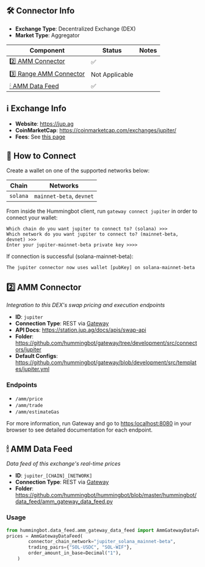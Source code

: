 ## 🛠 Connector Info

- **Exchange Type**: Decentralized Exchange (DEX)
- **Market Type**: Aggregator

| Component | Status | Notes | 
| --------- | ------ | ----- |
| [2️⃣ AMM Connector](#2-amm-connector) | ✅ |
| [3️⃣ Range AMM Connector](#3-range-amm-connector) | Not Applicable |
| [🕯 AMM Data Feed](#amm-data-feed) | ✅ |

## ℹ️ Exchange Info

- **Website**: <https://jup.ag>
- **CoinMarketCap**: <https://coinmarketcap.com/exchanges/jupiter/>
- **Fees**: See [this page](https://station.jup.ag/guides/general/faq#does-jupiter-swap-charge-any-fees)

## 🔑 How to Connect

Create a wallet on one of the supported networks below:

| Chain | Networks | 
| ----- | -------- |
| `solana` | `mainnet-beta`, `devnet`

From inside the Hummingbot client, run `gateway connect jupiter` in order to connect your wallet:

```
Which chain do you want jupiter to connect to? (solana) >>> 
Which network do you want jupiter to connect to? (mainnet-beta, devnet) >>>
Enter your jupiter-mainnet-beta private key >>>>
```

If connection is successful (solana-mainnet-beta):
```
The jupiter connector now uses wallet [pubKey] on solana-mainnet-beta
```

## 2️⃣ AMM Connector
*Integration to this DEX's swap pricing and execution endpoints*

- **ID**: `jupiter`
- **Connection Type**: REST via [Gateway](/gateway)
- **API Docs**: <https://station.jup.ag/docs/apis/swap-api>
- **Folder**: <https://github.com/hummingbot/gateway/tree/development/src/connectors/jupiter>
- **Default Configs**: <https://github.com/hummingbot/gateway/blob/development/src/templates/jupiter.yml>

### Endpoints

- `/amm/price`
- `/amm/trade`
- `/amm/estimateGas`

For more information, run Gateway and go to <https:localhost:8080> in your browser to see detailed documentation for each endpoint.

## 🕯 AMM Data Feed
*Data feed of this exchange's real-time prices*

- **ID**: `jupiter_[CHAIN]_[NETWORK]`
- **Connection Type**: REST via [Gateway](/gateway)
- **Folder**: <https://github.com/hummingbot/hummingbot/blob/master/hummingbot/data_feed/amm_gateway_data_feed.py>

### Usage

```python
from hummingbot.data_feed.amm_gateway_data_feed import AmmGatewayDataFeed
prices = AmmGatewayDataFeed(
        connector_chain_network="jupiter_solana_mainnet-beta",
        trading_pairs={"SOL-USDC", "SOL-WIF"},
        order_amount_in_base=Decimal("1"),
    )
```